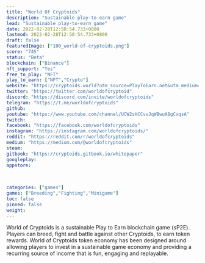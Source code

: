 ```yaml
---
title: "World Of Cryptoids"
description: "Sustainable play-to-earn game"
lead: "Sustainable play-to-earn game"
date: 2022-02-28T12:50:54.733+0800
lastmod: 2022-02-28T12:50:54.733+0800
draft: false
featuredImage: ["100_world-of-cryptoids.png"]
score: "745"
status: "Beta"
blockchain: ["Binance"]
nft_support: "Yes"
free_to_play: "NFT"
play_to_earn: ["NFT","Crypto"]
website: "https://cryptoids.world?utm_source=PlayToEarn.net&utm_medium=organic&utm_campaign=gamepage"
twitter: "https://twitter.com/worldofcryptoid"
discord: "https://discord.com/invite/worldofcryptoids"
telegram: "https://t.me/worldofcryptoids"
github: 
youtube: "https://www.youtube.com/channel/UCW2sHCCvvJqWBwuA8gCxqsA"
twitch: 
facebook: "https://facebook.com/worldofcryptoids"
instagram: "https://instagram.com/worldofcryptoids/"
reddit: "https://reddit.com/r/worldofcryptoids"
medium: "https://medium.com/@worldofcryptoids"
steam: 
gitbook: "https://cryptoids.gitbook.io/whitepaper"
googleplay: 
appstore: 

  
    
categories: ["games"]
games: ["Breeding","Fighting","Minigame"]
toc: false
pinned: false
weight: 
---
```

World of Cryptoids is a sustainable Play to Earn blockchain game (sP2E). Players can breed, fight and battle against other Cryptoids, to earn token rewards. World of Cryptoids token economy has been designed around allowing players to invest in a sustainable game economy and providing a recurring source of income that is fun, engaging and replayable.